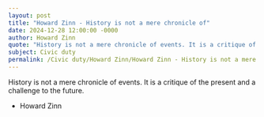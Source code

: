 ```yaml
---
layout: post
title: "Howard Zinn - History is not a mere chronicle of"
date: 2024-12-28 12:00:00 -0000
author: Howard Zinn
quote: "History is not a mere chronicle of events. It is a critique of the present and a challenge to the future."
subject: Civic duty
permalink: /Civic duty/Howard Zinn/Howard Zinn - History is not a mere chronicle of
---
```


History is not a mere chronicle of events. It is a critique of the present and a challenge to the future.

- Howard Zinn
